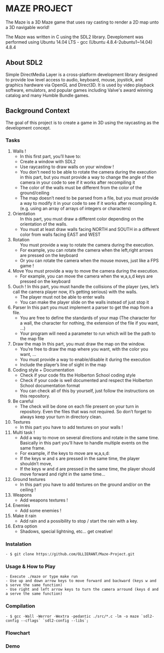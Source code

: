 <h1>MAZE PROJECT</h1>
The Maze is a 3D Maze game that uses ray casting to render a 2D map unto a 3D navigable world!

The Maze was written in C using the SDL2 library. Deveploment was performed using Ubuntu 14.04 LTS - gcc (Ubuntu 4.8.4-2ubuntu1~14.04) 4.8.4

<h2>About SDL2</h2>

Simple DirectMedia Layer is a cross-platform development library designed to provide low level access to audio, keyboard, mouse, joystick, and graphics hardware via OpenGL and Direct3D. It is used by video playback software, emulators, and popular games including Valve's award winning catalog and many Humble Bundle games.

<h2>Background Context</h2>
The goal of this project is to create a game in 3D using the raycasting as the development concept.

<h3>Tasks</h3>
<ol>
  <li>Walls !
   <ul>
   <li>In this first part, you’ll have to:</li>
   <li>Create a window with SDL2</li>
   <li>Use raycasting to draw walls on your window !</li>
   <li>You don't need to be able to rotate the camera during the execution in this part, but you must provide a way to change the angle of the camera in your code to see if it works after recompiling it</li>
   <li>The color of the walls must be different from the color of the ground/ceiling</li>
   <li>The map doesn’t need to be parsed from a file, but you must provide a way to modify it in your code to see if it works after recompiling it. (e.g. using an array of arrays of integers or characters)</li>
   </ul>
  </li>
	
  <li>Orientation
  <ul>
  In this part, you must draw a different color depending on the orientation of the walls.
   <li>You must at least draw walls facing NORTH and SOUTH in a different color from walls facing EAST and WEST</li>
  </ul>
  </li>
	
  <li>Rotation
  <ul>
  You must provide a way to rotate the camera during the execution.
   <li>For example, you can rotate the camera when the left,right arrows are pressed on the keyboard</li>
   <li>Or you can rotate the camera when the mouse moves, just like a FPS game !</li>
  </ul>
  </li>

  <li>Move
  You must provide a way to move the camera during the execution.
  <ul>
   <li>For example, you can move the camera when the w,a,s,d keys are pressed on the keyboard</li>
  </ul>
  </li>

  <li>Ouch !
  In this part, you must handle the collisions of the player (yes, let’s call the camera player now, it’s getting serious) with the walls.
  <ul>
   <li>The player must not be able to enter walls</li>
   <li>You can make the player slide on the walls instead of just stop it</li>
  </ul>
  </li>

  <li>Parser
  In this part you must implement a parser to get the map from a file.
  <ul>
   <li>You are free to define the standards of your map (The character for a wall, the character for nothing, the extension of the file if you want, …)</li>
   <li>Your program will need a parameter to run which will be the path to the map file</li>
  </ul>
  </li>

  <li>Draw the map
  In this part, you must draw the map on the window.
  <ul>
   <li>You’re free to draw the map where you want, with the color you want, …</li>
   <li>You must provide a way to enable/disable it during the execution</li>
   <li>Include the player’s line of sight in the map</li>
  </ul>
  </li>

  <li>Coding style + Documentation
  <ul>
   <li>Check if your code fits the Holberton School coding style</li>
   <li>Check if your code is well documented and respect the Holberton School documentation format</li>
   <li>You can check all of this by yourself, just follow the instructions on this repository.</li>
  </ul>
  </li>

  <li>Be careful
  <ul>
   <li>The check will be done on each file present on your turn in repository. Even the files that was not required. So don’t forget to always keep your turn in directory clean.</li>
  </ul>
  </li>

  <li>Textures
  <ul>
   <li>In this part you have to add textures on your walls !</li>
  </ul>
  </li>


  <li>Multi task !
  <ul>
   <li>Add a way to move on several directions and rotate in the same time. Basically in this part you’ll have to handle multiple events on the same frame.</li>
   <li>For example, if the keys to move are w,a,s,d:</li>
   <li>If the keys w and s are pressed in the same time, the player shouldn’t move,</li>
   <li>If the keys w and d are pressed in the same time, the player should move forward and right in the same time…</li>
  </ul>
  </li>

  <li>Ground textures
  <ul>
   <li>In this part you have to add textures on the ground and/or on the ceiling !</li>
  </ul>
  </li>

  <li>Weapons
  <ul>
   <li>Add weapons textures !</li>
  </ul>
  </li>

  <li>Enemies
  <ul>
   <li>Add some enemies !</li>
  </ul>
  </li>

  <li>Make it rain
  <ul>
   <li>Add rain and a possibility to stop / start the rain with a key.</li>
  </ul>
  </li>

  <li>Extra option
  <ul>
   <li>Shadows, special lightning, etc… get creative!</li>
  </ul>
  </li>
</ol>
<h3>Instalation</h3>

	- $ git clone https://github.com/OLLIERANT/Maze-Project.git

<h3>Usage & How to Play</h3>

	- Execute ./maze or type make run
	- Use up and down arrow keys to move forward and backward (keys w and s serve the same function)
	- Use right and left arrow keys to turn the camera arround (keys d and a serve the same function)

<h3>Compilation</h3>

	- $ gcc -Wall -Werror -Wextra -pedantic ./src/*.c -lm -o maze `sdl2-config --cflags` `sdl2-config --libs`;

<h3>Flowchart</3>

<h3>Demo</h3>
